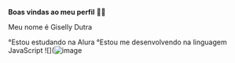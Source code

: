 **Boas vindas ao meu perfil** 💙💙

Meu nome é Giselly Dutra

°Estou estudando na Alura
°Estou me desenvolvendo na linguagem JavaScript
![](![image](https://media.tenor.com/K4A4OiAl18sAAAAM/miami-mia-colucci.gif)
